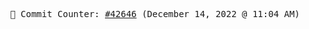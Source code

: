 <p align="center">
    <samp>
        📮 Commit Counter: <a href="https://github.com/Javascript-void0/Javascript-void0/commits/main">#42646</a> (December 14, 2022 @ 11:04 AM)
    </samp>
</p>